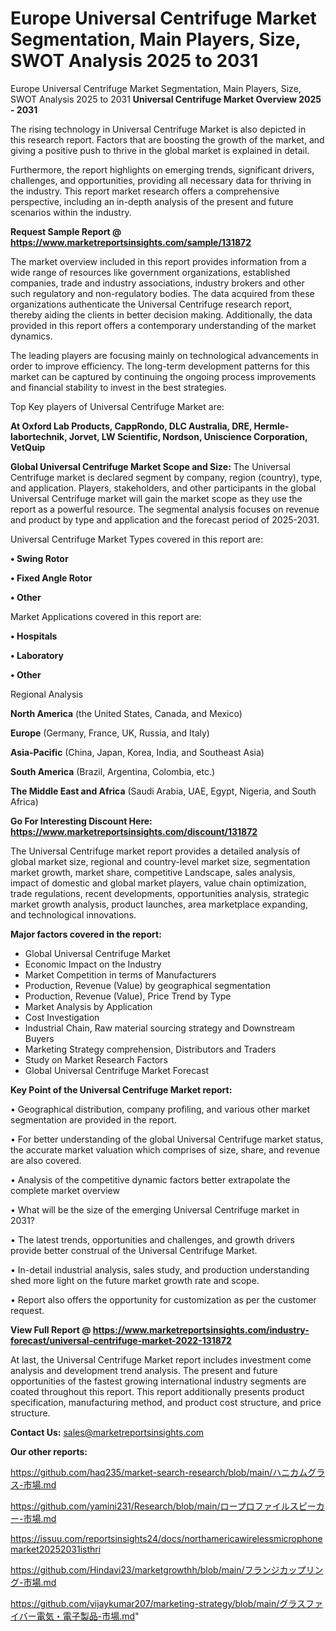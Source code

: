 # Europe Universal Centrifuge Market Segmentation, Main Players, Size, SWOT Analysis 2025 to 2031
Europe Universal Centrifuge Market Segmentation, Main Players, Size, SWOT Analysis 2025 to 2031
<Strong> Universal Centrifuge Market Overview 2025 - 2031</strong>

The rising technology in Universal Centrifuge Market is also depicted in this research report. Factors that are boosting the growth of the market, and giving a positive push to thrive in the global market is explained in detail.

Furthermore, the report highlights on emerging trends, significant drivers, challenges, and opportunities, providing all necessary data for thriving in the industry. This report market research offers a comprehensive perspective, including an in-depth analysis of the present and future scenarios within the industry.

<strong>Request Sample Report @ <a href=https://www.marketreportsinsights.com/sample/131872>https://www.marketreportsinsights.com/sample/131872</a></strong>

The market overview included in this report provides information from a wide range of resources like government organizations, established companies, trade and industry associations, industry brokers and other such regulatory and non-regulatory bodies. The data acquired from these organizations authenticate the Universal Centrifuge research report, thereby aiding the clients in better decision making. Additionally, the data provided in this report offers a contemporary understanding of the market dynamics.

The leading players are focusing mainly on technological advancements in order to improve efficiency. The long-term development patterns for this market can be captured by continuing the ongoing process improvements and financial stability to invest in the best strategies.

Top Key players of Universal Centrifuge Market are:

<strong>At Oxford Lab Products, CappRondo, DLC Australia, DRE, Hermle-labortechnik, Jorvet, LW Scientific, Nordson, Uniscience Corporation, VetQuip</strong>

<strong><b>Global Universal Centrifuge Market Scope and Size:</b></strong>
The Universal Centrifuge market is declared segment by company, region (country), type, and application. Players, stakeholders, and other participants in the global Universal Centrifuge market will gain the market scope as they use the report as a powerful resource. The segmental analysis focuses on revenue and product by type and application and the forecast period of 2025-2031.

Universal Centrifuge Market Types covered in this report are:

<strong>• Swing Rotor

• Fixed Angle Rotor

• Other</strong>

Market Applications covered in this report are:

<strong>• Hospitals

• Laboratory

• Other</strong> 

Regional Analysis

<strong>North America</strong> (the United States, Canada, and Mexico)

<strong>Europe</strong> (Germany, France, UK, Russia, and Italy)

<strong>Asia-Pacific</strong> (China, Japan, Korea, India, and Southeast Asia)

<strong>South America</strong> (Brazil, Argentina, Colombia, etc.)

<strong>The Middle East and Africa</strong> (Saudi Arabia, UAE, Egypt, Nigeria, and South Africa)

<strong>Go For Interesting Discount Here: <a href=https://www.marketreportsinsights.com/discount/131872>https://www.marketreportsinsights.com/discount/131872</a></strong>

The Universal Centrifuge market report provides a detailed analysis of global market size, regional and country-level market size, segmentation market growth, market share, competitive Landscape, sales analysis, impact of domestic and global market players, value chain optimization, trade regulations, recent developments, opportunities analysis, strategic market growth analysis, product launches, area marketplace expanding, and technological innovations.

<strong><b>Major factors covered in the report:</b></strong>
<ul>
  <li>Global Universal Centrifuge Market </li>
  <li>Economic Impact on the Industry</li>
  <li>Market Competition in terms of Manufacturers</li>
  <li>Production, Revenue (Value) by geographical segmentation</li>
  <li>Production, Revenue (Value), Price Trend by Type</li>
  <li>Market Analysis by Application</li>
  <li>Cost Investigation</li>
  <li>Industrial Chain, Raw material sourcing strategy and Downstream Buyers</li>
  <li>Marketing Strategy comprehension, Distributors and Traders</li>
  <li>Study on Market Research Factors</li>
  <li>Global Universal Centrifuge Market Forecast</li>
</ul>

<strong><b>Key Point of the Universal Centrifuge Market report:</b></strong>

• Geographical distribution, company profiling, and various other market segmentation are provided in the report.

• For better understanding of the global Universal Centrifuge market status, the accurate market valuation which comprises of size, share, and revenue are also covered.

• Analysis of the competitive dynamic factors better extrapolate the complete market overview

• What will be the size of the emerging Universal Centrifuge market in 2031?

• The latest trends, opportunities and challenges, and growth drivers provide better construal of the Universal Centrifuge Market.

• In-detail industrial analysis, sales study, and production understanding shed more light on the future market growth rate and scope.

• Report also offers the opportunity for customization as per the customer request.

<strong><b>View Full Report @ <a href=https://www.marketreportsinsights.com/industry-forecast/universal-centrifuge-market-2022-131872>https://www.marketreportsinsights.com/industry-forecast/universal-centrifuge-market-2022-131872</a></b></strong>


At last, the Universal Centrifuge Market report includes investment come analysis and development trend analysis. The present and future opportunities of the fastest growing international industry segments are coated throughout this report. This report additionally presents product specification, manufacturing method, and product cost structure, and price structure.

<strong>Contact Us:</strong>
sales@marketreportsinsights.com

<strong>Our other reports:</strong>

<a href=https://github.com/haq235/market-search-research/blob/main/ハニカムグラス-市場.md>https://github.com/haq235/market-search-research/blob/main/ハニカムグラス-市場.md</a>

<a href=https://github.com/yamini231/Research/blob/main/ロープロファイルスピーカー-市場.md>https://github.com/yamini231/Research/blob/main/ロープロファイルスピーカー-市場.md</a>

<a href=https://issuu.com/reportsinsights24/docs/northamericawirelessmicrophonemarket20252031isthri>https://issuu.com/reportsinsights24/docs/northamericawirelessmicrophonemarket20252031isthri</a>

<a href=https://github.com/Hindavi23/marketgrowthh/blob/main/フランジカップリング-市場.md>https://github.com/Hindavi23/marketgrowthh/blob/main/フランジカップリング-市場.md</a>

<a href=https://github.com/vijaykumar207/marketing-strategy/blob/main/グラスファイバー電気・電子製品-市場.md>https://github.com/vijaykumar207/marketing-strategy/blob/main/グラスファイバー電気・電子製品-市場.md</a>"
